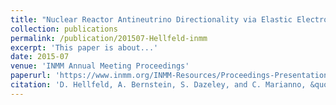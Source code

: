 ```yaml
---
title: "Nuclear Reactor Antineutrino Directionality via Elastic Electron Scattering in a Gd-Doped Water Cherenkov Detector"
collection: publications
permalink: /publication/201507-Hellfeld-inmm
excerpt: 'This paper is about...'
date: 2015-07
venue: 'INMM Annual Meeting Proceedings'
paperurl: 'https://www.inmm.org/INMM-Resources/Proceedings-Presentations/Annual-Meeting-Proceedings'
citation: 'D. Hellfeld, A. Bernstein, S. Dazeley, and C. Marianno, &quot;Nuclear Reactor Antineutrino Directionality via Elastic Electron Scattering in a Gd-Doped Water Cherenkov Detector&quot;, <i>in Proc. INMM Annual Meeting</i>, Indian Wells, CA, Jul. 2015.'
---
```

